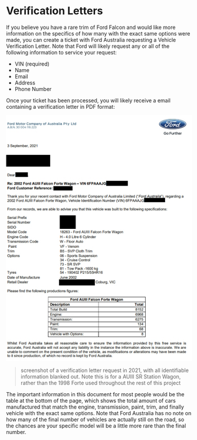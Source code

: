 <link rel="stylesheet" type="text/css" href="../../Common/overrides.css">

# Verification Letters

If you believe you have a rare trim of Ford Falcon and would like more information on the specifics of how many with the exact same options were made, you can create a ticket with Ford Australia requesting a Vehicle Verification Letter. Note that Ford will likely request any or all of the following information to service your request:

- VIN (required)
- Name
- Email
- Address
- Phone Number

Once your ticket has been processed, you will likely receive a email containing a verification letter in PDF format:

![Verification Letter Screenshot](./verification-letter.jpg)

> screenshot of a verification letter request in 2021, with all identifiable information blanked out. Note this is for a AUIII SR Station Wagon, rather than the 1998 Forte used throughout the rest of this project

The important information in this document for most people would be the table at the bottom of the page, which shows the total amount of cars manufactured that match the engine, transmission, paint, trim, and finally vehicle with the exact same options. Note that Ford Australia has no note on how many of the final number of vehicles are actually still on the road, so the chances are your specific model will be a little more rare than the final number.